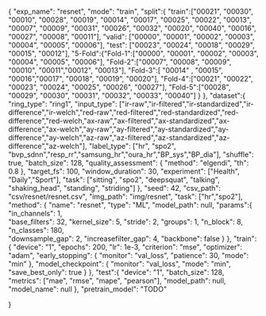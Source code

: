 {
    "exp_name": "resnet",
    "mode": "train",
    "split":{
        "train":["00021", "00030", "00010", "00028", "00019", "00014", "00017", "00025", "00022", "00013", "00007", "00009", "00031", "00026", "00032", "00020", "00040", "00016", "00027", "00008", "00011"],
        "valid": ["00000", "00001", "00002", "00003", "00004", "00005", "00006"],
        "test": ["00023", "00024", "00018", "00029", "00015", "00012"],
        "5-Fold":{"Fold-1":["00000", "00001", "00002", "00003", "00004", "00005", "00006"],
                  "Fold-2":["00007", "00008", "00009", "00010", "00011","00012", "00013"],
                  "Fold-3":[ "00014" , "00015", "00016","00017", "00018", "00019", "00020"],
                  "Fold-4":["00021", "00022", "00023", "00024", "00025", "00026", "00027"],
                  "Fold-5":["00028", "00029", "00030", "00031", "00032", "00033", "00040"]
    }
    },
    "dataset":{
        "ring_type": "ring1",
        "input_type": ["ir-raw","ir-filtered","ir-standardized","ir-difference","ir-welch","red-raw","red-filtered","red-standardized","red-difference","red-welch,"ax-raw","ax-filtered","ax-standardized","ax-difference","ax-welch","ay-raw","ay-filtered","ay-standardized","ay-difference","ay-welch","az-raw","az-filtered","az-standardized","az-difference","az-welch"],
        "label_type": ["hr", "spo2", "bvp_sdnn","resp_rr","samsung_hr","oura_hr","BP_sys","BP_dia"],
        "shuffle": true,
        "batch_size": 128,
        "quality_assessment": {
            "method": "elgendi",
            "th": 0.8
        },
        "target_fs": 100,
        "window_duration": 30,
        "experiment": ["Health", "Daily","Sport"],
        "task": ["sitting", "spo2", "deepsquat", "talking", "shaking_head", "standing", "striding"]
    },
    "seed": 42,
    "csv_path": "csv/resnet/resnet.csv",
    "img_path": "img/resnet",
    "task": ["hr","spo2"],
    "method": {
        "name": "resnet",
        "type": "ML", 
        "model_path": null,
        "params":{
            "in_channels": 1,  
            "base_filters": 32,
            "kernel_size": 5,
            "stride": 2,
            "groups": 1,
            "n_block": 8,
            "n_classes": 180,  
            "downsample_gap": 2,
            "increasefilter_gap": 4,
            "backbone": false
        }
    },
    "train":{
        "device": "1",
        "epochs": 200,
        "lr": 1e-3,
        "criterion": "mse",
        "optimizer": "adam",
        "early_stopping": {
            "monitor": "val_loss",
            "patience": 30,
            "mode": "min"
        },
        "model_checkpoint": {
            "monitor": "val_loss",
            "mode": "min",
            "save_best_only": true
        }
    },
    "test":{
        "device": "1",
        "batch_size": 128,
        "metrics": ["mae", "rmse", "mape", "pearson"],
        "model_path": null,
        "model_name": null
    },
    "pretrain_model": "TODO"

}